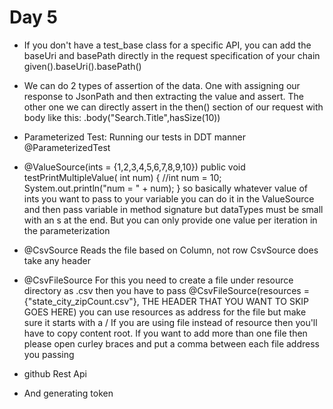 # Day 5

- If you don't have a test_base class for a specific API, you can add the baseUri and
  basePath directly in the request specification of your chain
  given().baseUri().basePath()
  
- We can do 2 types of assertion of the data. One with assigning our response to JsonPath
  and then extracting the value and assert. The other one we can directly assert in the then()
  section of our request with body like this: .body("Search.Title",hasSize(10))
  
- Parameterized Test: Running our tests in DDT manner
  @ParameterizedTest
  
- @ValueSource(ints = {1,2,3,4,5,6,7,8,9,10})
  public void testPrintMultipleValue( int num) {
  //int num = 10;
  System.out.println("num = " + num);
  }
  so basically whatever value of ints you want to pass to your variable you can do it in the
  ValueSource and then pass variable in method signature but dataTypes must be small with an
  s at the end. But you can only provide one value per iteration in the parameterization
  
- @CsvSource
  Reads the file based on Column, not row
  CsvSource does take any header 
  
- @CsvFileSource
  For this you need to create a file under resource directory as .csv
  then you have to pass @CsvFileSource(resources = {"state_city_zipCount.csv"}, THE HEADER THAT YOU WANT TO SKIP GOES HERE)
  you can use resources as address for the file but make sure it starts with a /
  If you are using file instead of resource then you'll have to copy content root.
  If you want to add more than one file then please open curley braces and put  a comma between
  each file address you passing
  
- github Rest Api 
- And generating token

  
  
  